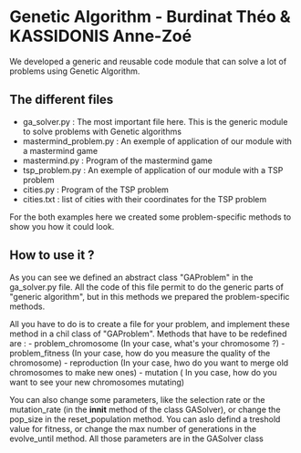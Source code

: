 # Genetic Algorithm - Burdinat Théo & KASSIDONIS Anne-Zoé

We developed a generic and reusable code module that can solve a lot of problems using Genetic Algorithm.

## The different files 

- ga_solver.py : The most important file here. This is the generic module to solve problems with Genetic algorithms
- mastermind_problem.py : An exemple of application of our module with a mastermind game
- mastermind.py : Program of the mastermind game
- tsp_problem.py : An exemple of application of our module with a TSP problem
- cities.py : Program of the TSP problem
- cities.txt : list of cities with their coordinates for the TSP problem

For the both examples here we created some problem-specific methods to show you how it could look.

## How to use it ?

As you can see we defined an abstract class "GAProblem" in the ga_solver.py file. All the code of this file permit to do the generic parts of "generic algorithm", but in this methods we prepared the problem-specific methods.

All you have to do is to create a file for your problem, and implement these method in a chil class of "GAProblem".
Methods that have to be redefined are :
	- problem_chromosome (In your case, what's your chromosome ?) 
	- problem_fitness (In your case, how do you measure the quality of the chromosome)
	- reproduction (In your case, hwo do you want to merge old chromosomes to make new ones)
	- mutation ( In you case, how do you want to see your new chromosomes mutating)

You can also change some parameters, like the selection rate or the mutation_rate (in the __innit__ method of the class GASolver), or change the pop_size in the reset_population method.
You can aslo defind a treshold value for fitness, or change the max number of generations in the evolve_until method.
All those parameters are in the GASolver class

